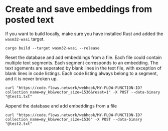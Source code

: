 # Create and save embeddings from posted text

If you want to build locally, make sure you have installed Rust and added the `wasm32-wasi` target.

```
cargo build --target wasm32-wasi --release
```

Reset the database and add embeddings from a file. Each file could contain multiple text segments. Each segment corresponds to an 
embedding. The text sgements are seperated by blank lines in the text file, with exception of blank lines in code listings.
Each code listing always belong to a segment, and it is never broken up.

```
curl "https://code.flows.network/webhook/MY-FLOW-FUNCTION-ID?collection_name=my_kb&vector_size=1536&reset=1" -X POST --data-binary "@test1.txt"
```

Append the database and add embeddings from a file

```
curl "https://code.flows.network/webhook/MY-FLOW-FUNCTION-ID?collection_name=my_kb&vector_size=1536" -X POST --data-binary "@test2.txt"
```

